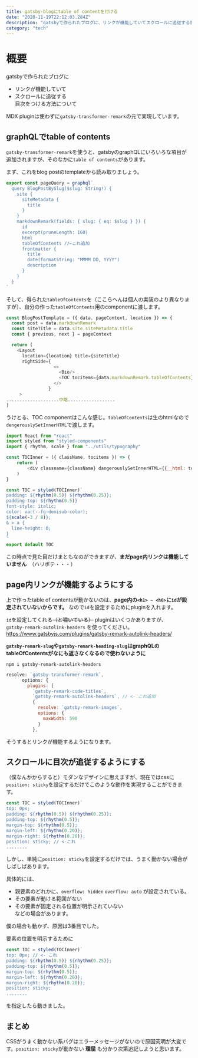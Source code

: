```yaml
---
title: gatsby-blogにtable of contentを付ける
date: "2020-11-19T22:12:03.284Z"
description: "gatsbyで作られたブログに、リンクが機能していてスクロールに追従する目次をつける方法について"
category: "tech"
---
```


# 概要
gatsbyで作られたブログに
* リンクが機能していて
* スクロールに追従する  
目次をつける方法について

MDX pluginは使わずに`gatsby-transformer-remark`の元で実現しています。

## graphQLでtable of contents

`gatsby-transformer-remark`を使うと、gatsbyのgraphQLにいろいろな項目が追加されますが、そのなかに`table of contents`があります。  

まず、これをblog postのtemplateから読み取りましょう。
```javascript:title=template/blog-post.js
export const pageQuery = graphql`
  query BlogPostBySlug($slug: String!) {
    site {
      siteMetadata {
        title
      }
    }
    markdownRemark(fields: { slug: { eq: $slug } }) {
      id
      excerpt(pruneLength: 160)
      html
      tableOfContents //←これ追加
      frontmatter {
        title
        date(formatString: "MMMM DD, YYYY")
        description
      }
    }
  }
`
```
そして、得られた`tableOfContents`を（ここらへんは個人の実装のより異なりますが）、自分の作った`tableOfContents`用のcomponentに渡します。

```javascript:title=templates/blog-post.js
const BlogPostTemplate = ({ data, pageContext, location }) => {
  const post = data.markdownRemark
  const siteTitle = data.site.siteMetadata.title
  const { previous, next } = pageContext

  return (
    <Layout 
      location={location} title={siteTitle}
      rightSide={
                  <>
                    <Bio/> 
                    <TOC tocitems={data.markdownRemark.tableOfContents}/> // <- これ
                  </>
                }
     > 
....................中略..................
)
```
うけとる、TOC componentはこんな感じ。`tableOfContents`は生のhtmlなので`dengerouslySetInnerHTML`で渡します。
```javascript:title=components/toc.js
import React from "react"
import styled from "styled-components"
import { rhythm, scale } from "../utils/typography"

const TOCInner = ({ className, tocitems }) => {
    return (
        <div classname={className} dangerouslySetInnerHTML={{__html: tocitems}} />
    )
}

const TOC = styled(TOCInner)`
padding: ${rhythm(0.5)} ${rhythm(0.25)};
padding-top: ${rhythm(0.5)}
font-style: italic;
color: var(--fg-demisub-color);
${scale(-3 / 8)};
& > a {
  line-height: 0;
}
`
export default TOC
```

この時点で見た目だけまともなのができますが、**まだpage内リンクは機能していません**　（ハリボテ・・・）
## page内リンクが機能するようにする
上で作ったtable of contentsが動かないのは、**page内の`<h1> ~ <h6>`に`id`が設定されていないからです。** なので`id`を設定するためにpluginを入れます。

`id`を設定してくれる~~（と嘯いている）~~ pluginはいくつかありますが、  
`gatsby-remark-autolink-headers`  を使ってください。  
https://www.gatsbyjs.com/plugins/gatsby-remark-autolink-headers/  


**`gatsby-remark-slug`や`gatsby-remark-heading-slug`はgraphQLのtableOfContentsがなにも返さなくなるので使わないように**

```
npm i gatsby-remark-autolink-headers
```
```javascript:title=gatsby-config.js
resolve: `gatsby-transformer-remark`,
      options: {
        plugins: [
          `gatsby-remark-code-titles`,
          `gatsby-remark-autolink-headers`, // <- これ追加
          {
            resolve: `gatsby-remark-images`,
            options: {
              maxWidth: 590
            }
          },
```

そうするとリンクが機能するようになります。

## スクロールに目次が追従するようにする
（僕なんかからすると）モダンなデザインに思えますが、現在ではcssに`position: sticky`を設定するだけでこのような動作を実現することができます。
```javascript:title=toc.js
const TOC = styled(TOCInner)`
top: 0px;
padding: ${rhythm(0.5)} ${rhythm(0.25)};
padding-top: ${rhythm(0.5)};
margin-top: ${rhythm(0.5)};
margin-left: ${rhythm(0.20)};
margin-right: ${rhythm(0.20)};
position: sticky; // <-これ
........
```

しかし、単純に`position: sticky`を設定するだけでは、うまく動かない場合がしばしばあります。  

具体的には、
* 親要素のどれかに、`overflow: hidden` `overflow: auto` が設定されている。
* その要素が動ける範囲がない
* その要素が固定される位置が明示されていない  
などの場合があります。

僕の場合も動かず、原因は3番目でした。  

要素の位置を明示するために
```javascript:title=toc.js
const TOC = styled(TOCInner)`
top: 0px; // <- これ
padding: ${rhythm(0.5)} ${rhythm(0.25)};
padding-top: ${rhythm(0.5)};
margin-top: ${rhythm(0.5)};
margin-left: ${rhythm(0.20)};
margin-right: ${rhythm(0.20)};
position: sticky; 
........
```
を指定したら動きました。

## まとめ
CSSがうまく動かない系バグはエラーメッセージがないので原因究明が大変です。`position: sticky`が動かない **理屈** も分かり次第追記しようと思います。